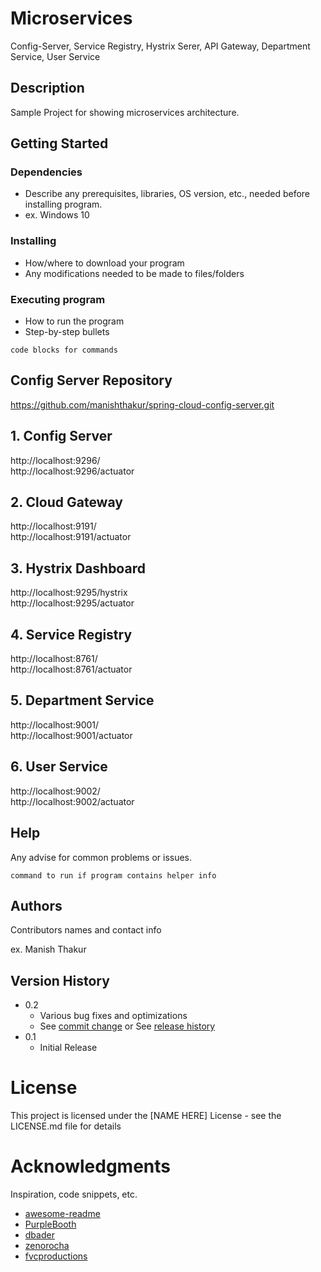 # Microservices 

Config-Server, Service Registry, Hystrix Serer, API Gateway, Department Service, User Service

## Description

Sample Project for showing microservices architecture.

## Getting Started

### Dependencies

* Describe any prerequisites, libraries, OS version, etc., needed before installing program.
* ex. Windows 10

### Installing

* How/where to download your program
* Any modifications needed to be made to files/folders

### Executing program

* How to run the program
* Step-by-step bullets
```
code blocks for commands
```

## Config Server Repository
https://github.com/manishthakur/spring-cloud-config-server.git

## 1. Config Server
http://localhost:9296/ <br/>
http://localhost:9296/actuator

## 2. Cloud Gateway
http://localhost:9191/ <br/>
http://localhost:9191/actuator

## 3. Hystrix Dashboard
http://localhost:9295/hystrix <br/>
http://localhost:9295/actuator

## 4. Service Registry
http://localhost:8761/ <br/>
http://localhost:8761/actuator

## 5. Department Service
http://localhost:9001/ <br/>
http://localhost:9001/actuator

## 6. User Service
http://localhost:9002/ <br/>
http://localhost:9002/actuator


## Help

Any advise for common problems or issues.
```
command to run if program contains helper info
```

## Authors

Contributors names and contact info

ex. Manish Thakur  

## Version History

* 0.2
    * Various bug fixes and optimizations
    * See [commit change]() or See [release history]()
* 0.1
    * Initial Release

# License

This project is licensed under the [NAME HERE] License - see the LICENSE.md file for details

# Acknowledgments

Inspiration, code snippets, etc.
* [awesome-readme](https://github.com/matiassingers/awesome-readme)
* [PurpleBooth](https://gist.github.com/PurpleBooth/109311bb0361f32d87a2)
* [dbader](https://github.com/dbader/readme-template)
* [zenorocha](https://gist.github.com/zenorocha/4526327)
* [fvcproductions](https://gist.github.com/fvcproductions/1bfc2d4aecb01a834b46)

